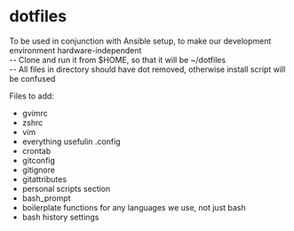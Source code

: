 # dotfiles

To be used in conjunction with Ansible setup, to make our development environment hardware-independent  
-- Clone and run it from $HOME, so that it will be ~/dotfiles  
-- All files in directory should have dot removed, otherwise install script will be confused

Files to add:  
- gvimrc  
- zshrc  
- vim  
- everything usefulin .config  
- crontab  
- gitconfig  
- gitignore  
- gitattributes  
- personal scripts section
- bash_prompt
- boilerplate functions for any languages we use, not just bash  
- bash history settings  

